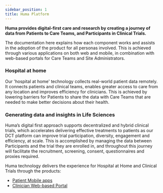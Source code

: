 ```yaml
---
sidebar_position: 1
title: Huma Platform
---
```


**Huma provides digital-first care and research by creating a journey of data from Patients to Care Teams, and Participants in Clinical Trials.**

The documentation here explains how each component works and assists in the adoption of the product for all personas involved. This is achieved through various applications on both web and mobile, in combination with web-based portals for Care Teams and Site Administrators.

### Hospital at home
Our 'hospital at home' technology collects real-world patient data remotely. It connects patients and clinical teams, enables greater access to care from any location and improves efficiency for clinicians. This is achieved by lowering barriers for Patients to share the data with Care Teams that are needed to make better decisions about their health. 


### Generating data and insights in Life Sciences
Huma’s digital first approach supports decentralized and hybrid clinical trials, which accelerates delivering effective treatments to patients as our DCT platform can improve trial participation, diversity, engagement and efficiency, at scale. This is accomplished by managing the data between Participants and the trial they are enrolled in, and throughout this journey will facilitate the recruitment, screening, consent, questionnaires and proxies required.

Huma technology delivers the experience for Hospital at Home and Clinical Trials through the products:

- [Patient Mobile apps](#)
- [Clinician Web-based Portal](#)
